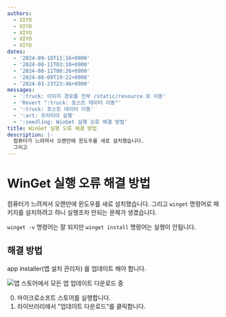 ```yaml
---
authors:
  - XIYO
  - XIYO
  - XIYO
  - XIYO
  - XIYO
dates:
  - '2024-09-18T11:16+0900'
  - '2024-08-11T03:10+0900'
  - '2024-08-11T00:26+0900'
  - '2024-08-09T19:22+0900'
  - '2024-03-23T23:46+0900'
messages:
  - ':truck: 이미지 경로를 전부 /static/resource 로 이동'
  - 'Revert ":truck: 포스트 데이터 이동"'
  - ':truck: 포스트 데이터 이동'
  - ':art: 프리티어 실행'
  - ':seedling: WinGet 실행 오류 해결 방법'
title: WinGet 실행 오류 해결 방법
description: |-
  컴퓨터가 느려져서 오랜만에 윈도우를 새로 설치했습니다.
  그리고
---
```

# WinGet 실행 오류 해결 방법

컴퓨터가 느려져서 오랜만에 윈도우를 새로 설치했습니다.
그리고 `winget` 명령어로 패키지를 설치하려고 하니 실행조차 안되는 문제가 생겼습니다.

`winget -v` 명령어는 잘 되지만 `winget install` 명령어는 실행이 안됩니다.

## 해결 방법

app installer(앱 설치 관리자) 를 업데이트 해야 합니다.

![앱 스토어에서 모든 앱 업데이트 다운로드 중](/static/resources/update-winget-20240918110056451.png)

0. 마이크로소프트 스토어를 실행합니다.
1. 라이브러리에서 "업데이트 다운로드"를 클릭합니다.
